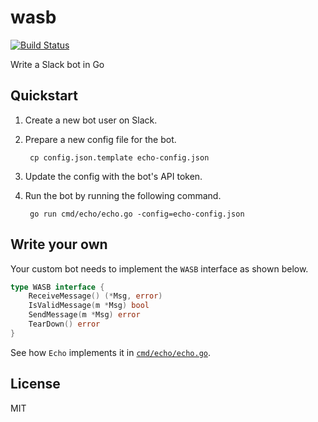 # wasb

[![Build Status](https://travis-ci.org/dysfn/wasb.svg?branch=master)](https://travis-ci.org/dysfn/wasb)

Write a Slack bot in Go

## Quickstart

1. Create a new bot user on Slack.
2. Prepare a new config file for the bot.

        cp config.json.template echo-config.json
3. Update the config with the bot's API token.
4. Run the bot by running the following command.

        go run cmd/echo/echo.go -config=echo-config.json

## Write your own

Your custom bot needs to implement the `WASB` interface as shown below.

```go
type WASB interface {
	ReceiveMessage() (*Msg, error)
	IsValidMessage(m *Msg) bool
	SendMessage(m *Msg) error
	TearDown() error
}
```

See how `Echo` implements it in [`cmd/echo/echo.go`](https://github.com/dysfn/wasb/blob/master/cmd/echo/echo.go).

## License

MIT
